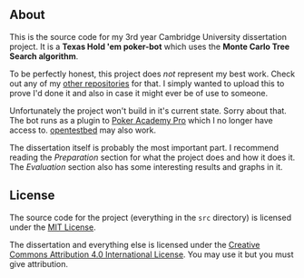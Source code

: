 ## About

This is the source code for my 3rd year Cambridge University dissertation project. It is a **Texas Hold 'em poker-bot** which uses the **Monte Carlo Tree Search algorithm**. 

To be perfectly honest, this project does *not* represent my best work. Check out any of my [other repositories](https://github.com/davidxmoody) for that. I simply wanted to upload this to prove I'd done it and also in case it might ever be of use to someone.

Unfortunately the project won't build in it's current state. Sorry about that. The bot runs as a plugin to [Poker Academy Pro](http://www.poker-academy.com/poker-software/) which I no longer have access to. [opentestbed](https://code.google.com/p/opentestbed/) may also work. 

The dissertation itself is probably the most important part. I recommend reading the *Preparation* section for what the project does and how it does it. The *Evaluation* section also has some interesting results and graphs in it. 

## License

The source code for the project (everything in the `src` directory) is licensed under the [MIT License](http://opensource.org/licenses/MIT). 

The dissertation and everything else is licensed under the [Creative Commons Attribution 4.0 International License](http://creativecommons.org/licenses/by/4.0/). You may use it but you must give attribution. 
